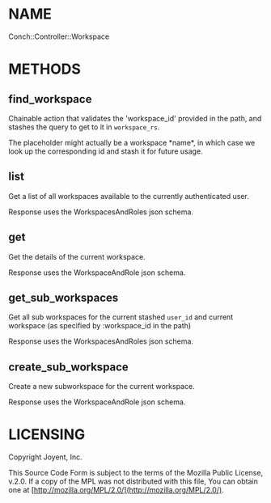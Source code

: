 # NAME

Conch::Controller::Workspace

# METHODS

## find\_workspace

Chainable action that validates the 'workspace\_id' provided in the path,
and stashes the query to get to it in `workspace_rs`.

The placeholder might actually be a workspace \*name\*, in which case we look up the
corresponding id and stash it for future usage.

## list

Get a list of all workspaces available to the currently authenticated user.

Response uses the WorkspacesAndRoles json schema.

## get

Get the details of the current workspace.

Response uses the WorkspaceAndRole json schema.

## get\_sub\_workspaces

Get all sub workspaces for the current stashed `user_id` and current workspace (as specified
by :workspace\_id in the path)

Response uses the WorkspacesAndRoles json schema.

## create\_sub\_workspace

Create a new subworkspace for the current workspace.

Response uses the WorkspaceAndRole json schema.

# LICENSING

Copyright Joyent, Inc.

This Source Code Form is subject to the terms of the Mozilla Public License,
v.2.0. If a copy of the MPL was not distributed with this file, You can obtain
one at [http://mozilla.org/MPL/2.0/](http://mozilla.org/MPL/2.0/).
